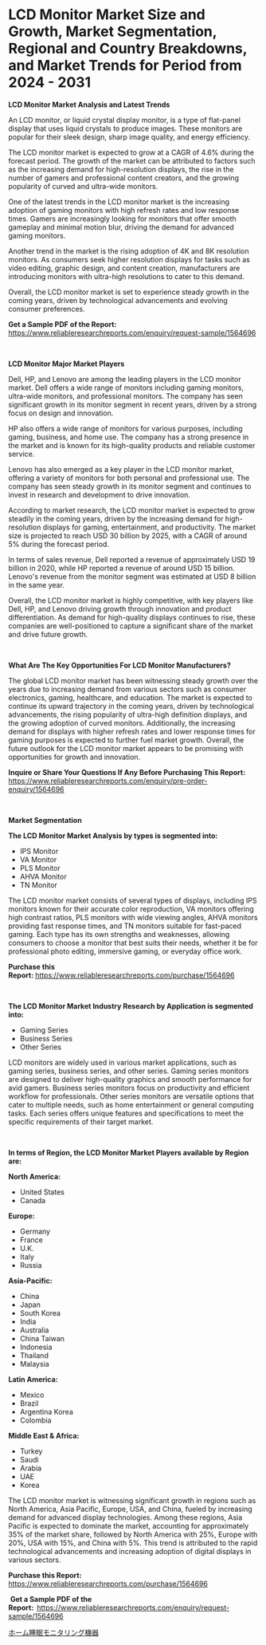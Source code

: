 <p><h1>LCD Monitor Market Size and Growth, Market Segmentation, Regional and Country Breakdowns, and Market Trends for Period from 2024 -  2031</h1></p><p><strong>LCD Monitor Market Analysis and Latest Trends</strong></p>
<p><p>An LCD monitor, or liquid crystal display monitor, is a type of flat-panel display that uses liquid crystals to produce images. These monitors are popular for their sleek design, sharp image quality, and energy efficiency.</p><p>The LCD monitor market is expected to grow at a CAGR of 4.6% during the forecast period. The growth of the market can be attributed to factors such as the increasing demand for high-resolution displays, the rise in the number of gamers and professional content creators, and the growing popularity of curved and ultra-wide monitors.</p><p>One of the latest trends in the LCD monitor market is the increasing adoption of gaming monitors with high refresh rates and low response times. Gamers are increasingly looking for monitors that offer smooth gameplay and minimal motion blur, driving the demand for advanced gaming monitors.</p><p>Another trend in the market is the rising adoption of 4K and 8K resolution monitors. As consumers seek higher resolution displays for tasks such as video editing, graphic design, and content creation, manufacturers are introducing monitors with ultra-high resolutions to cater to this demand.</p><p>Overall, the LCD monitor market is set to experience steady growth in the coming years, driven by technological advancements and evolving consumer preferences.</p></p>
<p><strong>Get a Sample PDF of the Report:&nbsp;</strong> <a href="https://www.reliableresearchreports.com/enquiry/request-sample/1564696">https://www.reliableresearchreports.com/enquiry/request-sample/1564696</a></p>
<p>&nbsp;</p>
<p><strong>LCD Monitor Major Market Players</strong></p>
<p><p>Dell, HP, and Lenovo are among the leading players in the LCD monitor market. Dell offers a wide range of monitors including gaming monitors, ultra-wide monitors, and professional monitors. The company has seen significant growth in its monitor segment in recent years, driven by a strong focus on design and innovation.</p><p>HP also offers a wide range of monitors for various purposes, including gaming, business, and home use. The company has a strong presence in the market and is known for its high-quality products and reliable customer service.</p><p>Lenovo has also emerged as a key player in the LCD monitor market, offering a variety of monitors for both personal and professional use. The company has seen steady growth in its monitor segment and continues to invest in research and development to drive innovation.</p><p>According to market research, the LCD monitor market is expected to grow steadily in the coming years, driven by the increasing demand for high-resolution displays for gaming, entertainment, and productivity. The market size is projected to reach USD 30 billion by 2025, with a CAGR of around 5% during the forecast period.</p><p>In terms of sales revenue, Dell reported a revenue of approximately USD 19 billion in 2020, while HP reported a revenue of around USD 15 billion. Lenovo's revenue from the monitor segment was estimated at USD 8 billion in the same year.</p><p>Overall, the LCD monitor market is highly competitive, with key players like Dell, HP, and Lenovo driving growth through innovation and product differentiation. As demand for high-quality displays continues to rise, these companies are well-positioned to capture a significant share of the market and drive future growth.</p></p>
<p>&nbsp;</p>
<p><strong>What Are The Key Opportunities For LCD Monitor Manufacturers?</strong></p>
<p><p>The global LCD monitor market has been witnessing steady growth over the years due to increasing demand from various sectors such as consumer electronics, gaming, healthcare, and education. The market is expected to continue its upward trajectory in the coming years, driven by technological advancements, the rising popularity of ultra-high definition displays, and the growing adoption of curved monitors. Additionally, the increasing demand for displays with higher refresh rates and lower response times for gaming purposes is expected to further fuel market growth. Overall, the future outlook for the LCD monitor market appears to be promising with opportunities for growth and innovation.</p></p>
<p><strong>Inquire or Share Your Questions If Any Before Purchasing This Report:</strong> <a href="https://www.reliableresearchreports.com/enquiry/pre-order-enquiry/1564696">https://www.reliableresearchreports.com/enquiry/pre-order-enquiry/1564696</a></p>
<p>&nbsp;</p>
<p><strong>Market Segmentation</strong></p>
<p><strong>The LCD Monitor Market Analysis by types is segmented into:</strong></p>
<p><ul><li>IPS Monitor</li><li>VA Monitor</li><li>PLS Monitor</li><li>AHVA Monitor</li><li>TN Monitor</li></ul></p>
<p><p>The LCD monitor market consists of several types of displays, including IPS monitors known for their accurate color reproduction, VA monitors offering high contrast ratios, PLS monitors with wide viewing angles, AHVA monitors providing fast response times, and TN monitors suitable for fast-paced gaming. Each type has its own strengths and weaknesses, allowing consumers to choose a monitor that best suits their needs, whether it be for professional photo editing, immersive gaming, or everyday office work.</p></p>
<p><strong>Purchase this Report:&nbsp;</strong><a href="https://www.reliableresearchreports.com/purchase/1564696">https://www.reliableresearchreports.com/purchase/1564696</a></p>
<p>&nbsp;</p>
<p><strong>The LCD Monitor Market Industry Research by Application is segmented into:</strong></p>
<p><ul><li>Gaming Series</li><li>Business Series</li><li>Other Series</li></ul></p>
<p><p>LCD monitors are widely used in various market applications, such as gaming series, business series, and other series. Gaming series monitors are designed to deliver high-quality graphics and smooth performance for avid gamers. Business series monitors focus on productivity and efficient workflow for professionals. Other series monitors are versatile options that cater to multiple needs, such as home entertainment or general computing tasks. Each series offers unique features and specifications to meet the specific requirements of their target market.</p></p>
<p>&nbsp;</p>
<p><strong>In terms of Region, the LCD Monitor Market Players available by Region are:</strong></p>
<p>
    <p> <strong> North America: </strong>
        <ul>
            <li>United States</li>
            <li>Canada</li>
        </ul>
        </p> 
    <p> <strong> Europe: </strong>
        <ul>
            <li>Germany</li>
            <li>France</li>
            <li>U.K.</li>
            <li>Italy</li>
            <li>Russia</li>
        </ul>
        </p> 
    <p> <strong> Asia-Pacific: </strong>
        <ul>
            <li>China</li>
            <li>Japan</li>
            <li>South Korea</li>
            <li>India</li>
            <li>Australia</li>
            <li>China Taiwan</li>
            <li>Indonesia</li>
            <li>Thailand</li>
            <li>Malaysia</li>
        </ul>
        </p> 
    <p> <strong> Latin America: </strong>
        <ul>
            <li>Mexico</li>
            <li>Brazil</li>
            <li>Argentina Korea</li>
            <li>Colombia</li>
        </ul>
        </p> 
    <p> <strong> Middle East & Africa: </strong>
        <ul>
            <li>Turkey</li>
            <li>Saudi</li>
            <li>Arabia</li>
            <li>UAE</li>
            <li>Korea</li>
        </ul>
    </p>
    </p>
<p><p>The LCD monitor market is witnessing significant growth in regions such as North America, Asia Pacific, Europe, USA, and China, fueled by increasing demand for advanced display technologies. Among these regions, Asia Pacific is expected to dominate the market, accounting for approximately 35% of the market share, followed by North America with 25%, Europe with 20%, USA with 15%, and China with 5%. This trend is attributed to the rapid technological advancements and increasing adoption of digital displays in various sectors.</p></p>
<p><strong>Purchase this Report: </strong><a href="https://www.reliableresearchreports.com/purchase/1564696">https://www.reliableresearchreports.com/purchase/1564696</a></p>
<p>&nbsp;<strong>Get a Sample PDF of the Report:&nbsp;&nbsp;</strong><a href="https://www.reliableresearchreports.com/enquiry/request-sample/1564696">https://www.reliableresearchreports.com/enquiry/request-sample/1564696</a></p>
<p><strong></strong></p>
<p><p><a href="https://medium.com/@cielostamm/%E5%AE%B6%E5%BA%AD%E7%94%A8%E7%9D%A1%E7%9C%A0%E3%83%A2%E3%83%8B%E3%82%BF%E3%83%AA%E3%83%B3%E3%82%B0%E6%A9%9F%E5%99%A8%E5%B8%82%E5%A0%B4%E3%81%AE%E3%83%A1%E3%83%88%E3%83%AA%E3%82%AF%E3%82%B9%E3%82%92%E8%A7%A3%E8%AA%AD%E3%81%99%E3%82%8B-%E5%B8%82%E5%A0%B4%E3%82%B7%E3%82%A7%E3%82%A2-%E3%83%88%E3%83%AC%E3%83%B3%E3%83%89-%E6%88%90%E9%95%B7%E3%83%91%E3%82%BF%E3%83%BC%E3%83%B3-3f34f1ea1e91">ホーム睡眠モニタリング機器</a></p></p>
